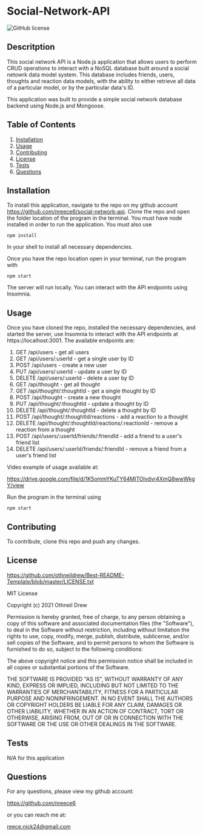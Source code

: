 # Social-Network-API


![GitHub license](https://img.shields.io/badge/license-MIT-blue.svg)



## Descritption

This social network API is a Node.js application that allows users to perform CRUD operations to interact with a NoSQL database built around a social netowrk data model system. This database includes friends, users, thoughts and reaction data models, with the ability to either retrieve all data of a particular model, or by the particular data's ID. 

This application was built to provide a simple social network database backend using Node.js and Mongoose.


## Table of Contents

  1. [Installation](#installation)
  2. [Usage](#usage)
  3. [Contributing](#contributing)
  4. [License](#license)
  5. [Tests](#tests)
  6. [Questions](#questions)
  

## Installation

To install this application, navigate to the repo on my github account https://github.com/nreece6/social-network-api. Clone the repo and open the folder location of the program in the terminal. You must have node installed in order to run the application. You must also use 

```
npm install
```

In your shell to install all necessary dependencies.

Once you have the repo location open in your terminal, run the program with 

```
npm start
 ``` 

The server will run locally. You can interact with the API endpoints using Insomnia.


## Usage

Once you have cloned the repo, installed the necessary dependencies, and started the server, use Insomnia to interact with the API endpoints at https://localhost:3001. The available endpoints are:

1. GET /api/users - get all users
2. GET /api/users/:userId - get a single user by ID
3. POST /api/users - create a new user
4. PUT /api/users/:userId - update a user by ID
5. DELETE /api/users/:userId - delete a user by ID
6. GET /api/thought - get all thought
7. GET /api/thought/:thoughtId - get a single thought by ID
8. POST /api/thought - create a new thought
9. PUT /api/thought/:thoughtId - update a thought by ID
10. DELETE /api/thought/:thoughtId - delete a thought by ID
11. POST /api/thought/:thoughtId/reactions - add a reaction to a thought
12. DELETE /api/thought/:thoughtId/reactions/:reactionId - remove a reaction from a thought
13. POST /api/users/:userId/friends/:friendId - add a friend to a user's friend list
14. DELETE /api/users/:userId/friends/:friendId - remove a friend from a user's friend list

Video example of usage available at:

https://drive.google.com/file/d/1K5ommYKuTY64MITOlvdvr4XmQ8wwWkgY/view

Run the program in the terminal using 
```
npm start
```


## Contributing

To contribute, clone this repo and push any changes.


## License

https://github.com/othneildrew/Best-README-Template/blob/master/LICENSE.txt

MIT License

Copyright (c) 2021 Othneil Drew

Permission is hereby granted, free of charge, to any person obtaining a copy
of this software and associated documentation files (the "Software"), to deal
in the Software without restriction, including without limitation the rights
to use, copy, modify, merge, publish, distribute, sublicense, and/or sell
copies of the Software, and to permit persons to whom the Software is
furnished to do so, subject to the following conditions:

The above copyright notice and this permission notice shall be included in all
copies or substantial portions of the Software.

THE SOFTWARE IS PROVIDED "AS IS", WITHOUT WARRANTY OF ANY KIND, EXPRESS OR
IMPLIED, INCLUDING BUT NOT LIMITED TO THE WARRANTIES OF MERCHANTABILITY,
FITNESS FOR A PARTICULAR PURPOSE AND NONINFRINGEMENT. IN NO EVENT SHALL THE
AUTHORS OR COPYRIGHT HOLDERS BE LIABLE FOR ANY CLAIM, DAMAGES OR OTHER
LIABILITY, WHETHER IN AN ACTION OF CONTRACT, TORT OR OTHERWISE, ARISING FROM,
OUT OF OR IN CONNECTION WITH THE SOFTWARE OR THE USE OR OTHER DEALINGS IN THE
SOFTWARE.


## Tests

N/A for this application

## Questions


For any questions, please view my github account:

https://github.com/nreece6

or you can reach me at:

reece.nick24@gmail.com